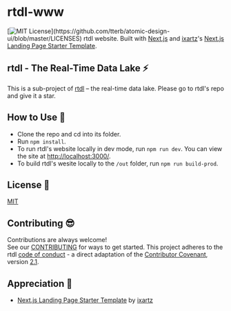 # rtdl-www
[![MIT License](https://img.shields.io/apm/l/atomic-design-ui.svg?)](https://github.com/tterb/atomic-design-ui/blob/master/LICENSES)  
rtdl website. Built with [Next.js](https://nextjs.org/) and 
[ixartz](https://github.com/ixartz/)'s [Next.js Landing Page Starter 
Template](https://github.com/ixartz/Next-JS-Landing-Page-Starter-Template).

## rtdl - The Real-Time Data Lake ⚡️
This is a sub-project of [rtdl](https://github.com/realtimedatalake/rtdl) – the real-time 
data lake. Please go to rtdl's repo and give it a star.

## How to Use 🌱 
  * Clone the repo and cd into its folder.
  * Run `npm install`.
  * To run rtdl's website locally in dev mode, run `npm run dev`. You can 
    view the site at [http://localhost:3000/](http://localhost:3000/).
  * To build rtdl's wesite locally to the `/out` folder, run `npm run build-prod`.

## License 🤝
[MIT](./LICENSE)


## Contributing 😎
Contributions are always welcome!  
See our [CONTRIBUTING](./CONTRIBUTING.md) for ways to get started. 
This project adheres to the rtdl [code of conduct](./CODE_OF_CONDUCT.md) - a 
direct adaptation of the [Contributor Covenant](https://www.contributor-covenant.org/), 
version [2.1](https://www.contributor-covenant.org/version/2/1/code_of_conduct.html).


## Appreciation 🙏
  * [Next.js Landing Page Starter Template](https://github.com/ixartz/Next-JS-Landing-Page-Starter-Template) by [ixartz](https://github.com/ixartz/)